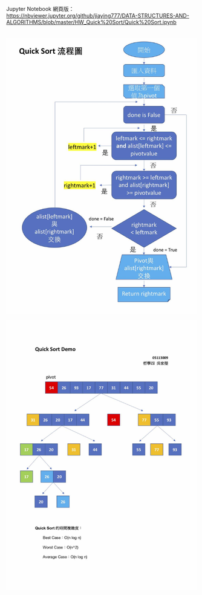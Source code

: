 Jupyter Notebook 網頁版：
https://nbviewer.jupyter.org/github/jiaying777/DATA-STRUCTURES-AND-ALGORITHMS/blob/master/HW_Quick%20Sort/Quick%20Sort.ipynb
<br/><br/><br/>
![image](https://github.com/jiaying777/DATA-STRUCTURES-AND-ALGORITHMS/blob/master/HW_Quick%20Sort/Quick%20Sort%20流程圖.jpg)

![image](https://github.com/jiaying777/DATA-STRUCTURES-AND-ALGORITHMS/blob/master/HW_Quick%20Sort/Quick%20Sort%20Demo.jpg)
